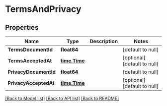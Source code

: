 # TermsAndPrivacy

## Properties
Name | Type | Description | Notes
------------ | ------------- | ------------- | -------------
**TermsDocumentId** | **float64** |  | [default to null]
**TermsAcceptedAt** | [**time.Time**](time.Time.md) |  | [optional] [default to null]
**PrivacyDocumentId** | **float64** |  | [default to null]
**PrivacyAcceptedAt** | [**time.Time**](time.Time.md) |  | [optional] [default to null]

[[Back to Model list]](../README.md#documentation-for-models) [[Back to API list]](../README.md#documentation-for-api-endpoints) [[Back to README]](../README.md)


